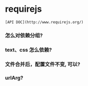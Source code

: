 # requirejs
    [API DOC](http://www.requirejs.org/)
### 怎么对依赖分组?

### text、css 怎么依赖?

### 文件合并后，配置文件不变, 可以?

### urlArg?